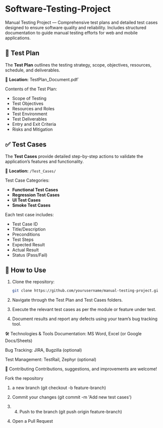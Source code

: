 # Software-Testing-Project
Manual Testing Project — Comprehensive test plans and detailed test cases designed to ensure software quality and reliability. Includes structured documentation to guide manual testing efforts for web and mobile applications.

## 📝 Test Plan

The **Test Plan** outlines the testing strategy, scope, objectives, resources, schedule, and deliverables.

📄 **Location:** TestPlan_Document.pdf`

Contents of the Test Plan:
- Scope of Testing
- Test Objectives
- Resources and Roles
- Test Environment
- Test Deliverables
- Entry and Exit Criteria
- Risks and Mitigation

## ✅ Test Cases

The **Test Cases** provide detailed step-by-step actions to validate the application’s features and functionality.

📂 **Location:** `/Test_Cases/`

Test Case Categories:
- **Functional Test Cases**  
- **Regression Test Cases**  
- **UI Test Cases**  
- **Smoke Test Cases**  

Each test case includes:
- Test Case ID  
- Title/Description  
- Preconditions  
- Test Steps  
- Expected Result  
- Actual Result  
- Status (Pass/Fail)

## 🚀 How to Use

1. Clone the repository:
   ```bash
   git clone https://github.com/yourusername/manual-testing-project.git

2. Navigate through the Test Plan and Test Cases folders.

3. Execute the relevant test cases as per the module or feature under test.

4. Document results and report any defects using your team’s bug tracking tool.

🛠️ Technologies & Tools
Documentation: MS Word, Excel (or Google Docs/Sheets)

Bug Tracking: JIRA, Bugzilla (optional)

Test Management: TestRail, Zephyr (optional)

🤝 Contributing
Contributions, suggestions, and improvements are welcome!

Fork the repository

1.  a new branch (git checkout -b feature-branch)

2. Commit your changes (git commit -m 'Add new test cases')

3. 4. Push to the branch (git push origin feature-branch)

5. Open a Pull Request
